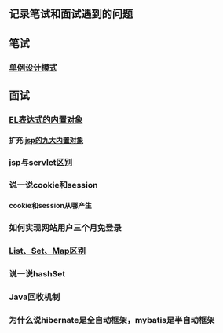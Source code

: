 ## 记录笔试和面试遇到的问题
## 笔试
### [单例设计模式](https://github.com/wangwren/Written-test-Interview/blob/master/singleton.md)
## 面试
### [EL表达式的内置对象](https://github.com/wangwren/Written-test-Interview/blob/master/EL%E8%A1%A8%E8%BE%BE%E5%BC%8F%E5%86%85%E7%BD%AE%E5%AF%B9%E8%B1%A1.md)
#### 扩充:[jsp的九大内置对象](https://github.com/wangwren/Written-test-Interview/blob/master/JSP%E4%B9%9D%E5%A4%A7%E5%86%85%E7%BD%AE%E5%AF%B9%E8%B1%A1%E5%8F%8A%E5%9B%9B%E4%B8%AA%E4%BD%9C%E7%94%A8%E5%9F%9F.md)
### [jsp与servlet区别](https://github.com/wangwren/Written-test-Interview/blob/master/JSP%E4%B8%8EServlet%E5%8C%BA%E5%88%AB.md)
### 说一说cookie和session
#### cookie和session从哪产生
### 如何实现网站用户三个月免登录
### [List、Set、Map区别]()
### 说一说hashSet
### Java回收机制
### 为什么说hibernate是全自动框架，mybatis是半自动框架
